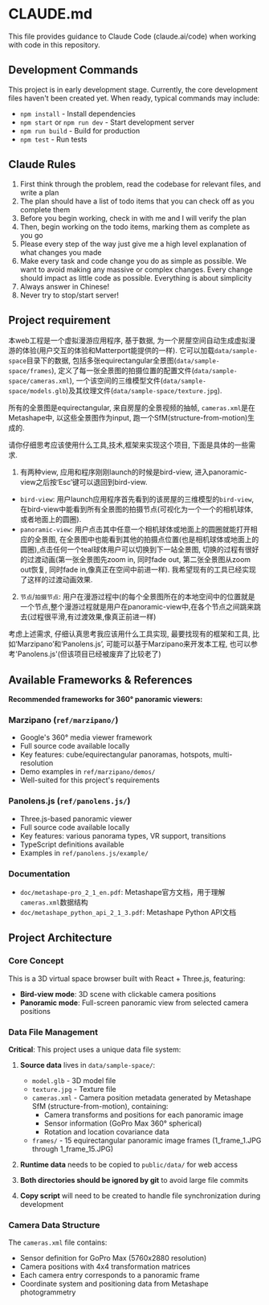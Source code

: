 # CLAUDE.md

This file provides guidance to Claude Code (claude.ai/code) when working with code in this repository.

## Development Commands

This project is in early development stage. Currently, the core development files haven't been created yet. When ready, typical commands may include:
- `npm install` - Install dependencies
- `npm start` or `npm run dev` - Start development server
- `npm run build` - Build for production
- `npm test` - Run tests

## Claude Rules
1. First think through the problem, read the codebase for relevant files, and write a plan
2. The plan should have a list of todo items that you can check off as you complete them
3. Before you begin working, check in with me and I will verify the plan
4. Then, begin working on the todo items, marking them as complete as you go
5. Please every step of the way just give me a high level explanation of what changes you made
6. Make every task and code change you do as simple as possible. We want to avoid making any massive or complex changes. Every change should impact as little code as possible. Everything is about simplicity
7. Always answer in Chinese!
8. Never try to stop/start server!



## Project requirement
本web工程是一个虚拟漫游应用程序, 基于数据, 为一个房屋空间自动生成虚拟漫游的体验(用户交互的体验和Matterport能提供的一样). 它可以加载`data/sample-space`目录下的数据, 包括多张equirectangular全景图(`data/sample-space/frames`), 定义了每一张全景图的拍摄位置的配置文件(`data/sample-space/cameras.xml`), 一个该空间的三维模型文件(`data/sample-space/models.glb`)及其纹理文件(`data/sample-space/texture.jpg`).

所有的全景图是equirectangular, 来自房屋的全景视频的抽帧, `cameras.xml`是在Metashape中, 以这些全景图作为input, 跑一个SfM(structure-from-motion)生成的.

请你仔细思考应该使用什么工具,技术,框架来实现这个项目, 下面是具体的一些需求.

1. 有两种view, 应用和程序刚刚launch的时候是bird-view, 进入panoramic-view之后按‘Esc’键可以退回到bird-view.
- `bird-view`: 用户launch应用程序首先看到的该房屋的三维模型的`bird-view`, 在bird-view中能看到所有全景图的拍摄节点(可视化为一个一个的相机球体, 或者地面上的圆圈).
- `panoramic-view`: 用户点击其中任意一个相机球体或地面上的圆圈就能打开相应的全景图, 在全景图中也能看到其他的拍摄点位置(也是相机球体或地面上的圆圈),点击任何一个teal球体用户可以切换到下一站全景图, 切换的过程有很好的过渡动画(第一张全景图先zoom in, 同时fade out, 第二张全景图从zoom out恢复, 同时fade in,像真正在空间中前进一样). 我希望现有的工具已经实现了这样的过渡动画效果.

2. `节点`/`拍摄节点`: 用户在漫游过程中(的每个全景图所在的本地空间中的位置就是一个节点,整个漫游过程就是用户在panoramic-view中,在各个节点之间跳来跳去(过程很平滑,有过渡效果,像真正前进一样)

考虑上述需求, 仔细认真思考我应该用什么工具实现, 最要找现有的框架和工具, 比如‘Marzipano’和‘Panolens.js’, 可能可以基于Marzipano来开发本工程, 也可以参考'Panolens.js'(但该项目已经被废弃了比较老了)


## Available Frameworks & References

**Recommended frameworks for 360° panoramic viewers:**

### Marzipano (`ref/marzipano/`)
- Google's 360° media viewer framework
- Full source code available locally
- Key features: cube/equirectangular panoramas, hotspots, multi-resolution
- Demo examples in `ref/marzipano/demos/`
- Well-suited for this project's requirements

### Panolens.js (`ref/panolens.js/`)  
- Three.js-based panoramic viewer
- Full source code available locally
- Key features: various panorama types, VR support, transitions
- TypeScript definitions available
- Examples in `ref/panolens.js/example/`

### Documentation
- `doc/metashape-pro_2_1_en.pdf`: Metashape官方文档，用于理解`cameras.xml`数据结构
- `doc/metashape_python_api_2_1_3.pdf`: Metashape Python API文档


## Project Architecture

### Core Concept
This is a 3D virtual space browser built with React + Three.js, featuring:
- **Bird-view mode**: 3D scene with clickable camera positions
- **Panoramic mode**: Full-screen panoramic view from selected camera positions

### Data File Management

**Critical**: This project uses a unique data file system:

1. **Source data** lives in `data/sample-space/`:
   - `model.glb` - 3D model file  
   - `texture.jpg` - Texture file
   - `cameras.xml` - Camera position metadata generated by Metashape SfM (structure-from-motion), containing:
     - Camera transforms and positions for each panoramic image
     - Sensor information (GoPro Max 360° spherical)
     - Rotation and location covariance data
   - `frames/` - 15 equirectangular panoramic image frames (1_frame_1.JPG through 1_frame_15.JPG)

2. **Runtime data** needs to be copied to `public/data/` for web access
3. **Both directories should be ignored by git** to avoid large file commits  
4. **Copy script** will need to be created to handle file synchronization during development

### Camera Data Structure

The `cameras.xml` file contains:
- Sensor definition for GoPro Max (5760x2880 resolution)
- Camera positions with 4x4 transformation matrices
- Each camera entry corresponds to a panoramic frame
- Coordinate system and positioning data from Metashape photogrammetry
